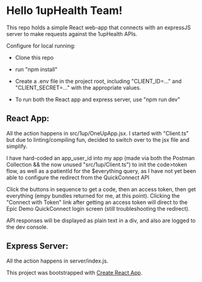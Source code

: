 # Hello 1upHealth Team!

This repo holds a simple React web-app that connects with an expressJS server to make requests against the 1upHealth APIs.

Configure for local running:
* Clone this repo

* run "npm install"

* Create a .env file in the project root, including "CLIENT_ID=..." and "CLIENT_SECRET=..." with the appropriate values.

* To run both the React app and express server, use "npm run dev"

## React App:
All the action happens in src/1up/OneUpApp.jsx.
I started with "Client.ts" but due to linting/compiling fun, decided to switch over to the jsx file and simplify.

I have hard-coded an app_user_id into my app (made via both the Postman Collection &&  the now unused "src/1up/Client.ts") to init the code>token flow, as well as a patientId for the $everything query, as I have not yet been able to configure the redirect from the QuickConnect API

Click the buttons in sequence to get a code, then an access token, then get everything (empy bundles returned for me, at this point). Clicking the "Connect with Token" link after getting an access token will direct to the Epic Demo QuickConnect login screen (still troubleshooting the redirect).

API responses will be displayed as plain text in a div, and also are logged to the dev console.


## Express Server:
All the action happens in server/index.js.


This project was bootstrapped with [Create React App](https://github.com/facebook/create-react-app).
